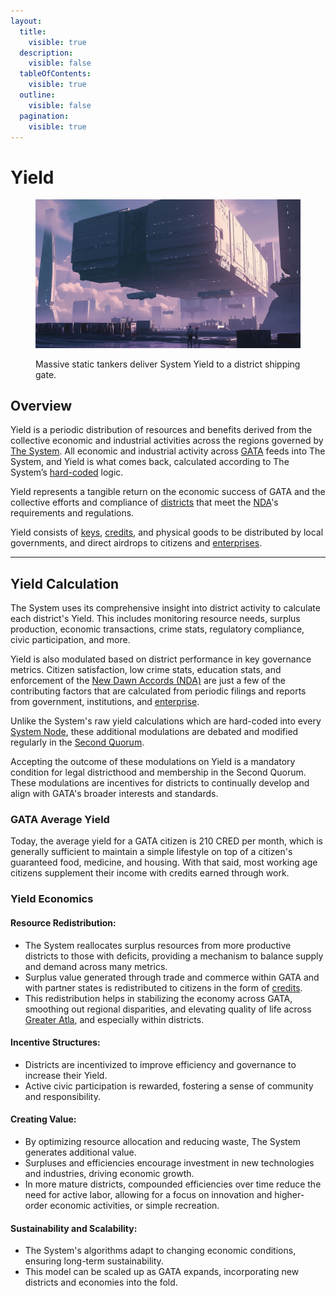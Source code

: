 ```yaml
---
layout:
  title:
    visible: true
  description:
    visible: false
  tableOfContents:
    visible: true
  outline:
    visible: false
  pagination:
    visible: true
---
```


# Yield

<figure><img src="../../../.gitbook/assets/yield.png" alt=""><figcaption><p>Massive static tankers deliver System Yield to a district shipping gate.</p></figcaption></figure>

## Overview

Yield is a periodic distribution of resources and benefits derived from the collective economic and industrial activities across the regions governed by [The System](the-system.md). All economic and industrial activity across [GATA](../) feeds into The System, and Yield is what comes back, calculated according to The System’s [hard-coded](../../science-and-tech/hard-code.md) logic.

Yield represents a tangible return on the economic success of GATA and the collective efforts and compliance of [districts](districts.md) that meet the [NDA](new-dawn-accords.md)'s requirements and regulations.

Yield consists of [keys](keys.md), [credits](money.md#credits-currency), and physical goods to be distributed by local governments, and direct airdrops to citizens and [enterprises](../enterprise/).

***

## **Yield Calculation**

The System uses its comprehensive insight into district activity to calculate each district's Yield. This includes monitoring resource needs, surplus production, economic transactions, crime stats, regulatory compliance, civic participation, and more.

Yield is also modulated based on district performance in key governance metrics. Citizen satisfaction, low crime stats, education stats, and enforcement of the [New Dawn Accords (NDA)](new-dawn-accords.md) are just a few of the contributing factors that are calculated from periodic filings and reports from government, institutions, and [enterprise](../enterprise/).

Unlike the System's raw yield calculations which are hard-coded into every [System Node](the-system.md#system-nodes), these additional modulations are debated and modified regularly in the [Second Quorum](governance.md#the-second-quorum).

Accepting the outcome of these modulations on Yield is a mandatory condition for legal districthood and membership in the Second Quorum. These modulations are incentives for districts to continually develop and align with GATA's broader interests and standards.

### GATA Average Yield

Today, the average yield for a GATA citizen is 210 CRED per month, which is generally sufficient to maintain a simple lifestyle on top of a citizen's guaranteed food, medicine, and housing. With that said, most working age citizens supplement their income with credits earned through work.

### **Yield Economics**

#### **Resource Redistribution:**

* The System reallocates surplus resources from more productive districts to those with deficits, providing a mechanism to balance supply and demand across many metrics.
* Surplus value generated through trade and commerce within GATA and with partner states is redistributed to citizens in the form of [credits](money.md#credits-currency).
* This redistribution helps in stabilizing the economy across GATA, smoothing out regional disparities, and elevating quality of life across [Greater Atla](greater-atla.md), and especially within districts.

#### **Incentive Structures:**

* Districts are incentivized to improve efficiency and governance to increase their Yield.
* Active civic participation is rewarded, fostering a sense of community and responsibility.

#### **Creating Value:**

* By optimizing resource allocation and reducing waste, The System generates additional value.
* Surpluses and efficiencies encourage investment in new technologies and industries, driving economic growth.
* In more mature districts, compounded efficiencies over time reduce the need for active labor, allowing for a focus on innovation and higher-order economic activities, or simple recreation.

#### **Sustainability and Scalability:**

* The System's algorithms adapt to changing economic conditions, ensuring long-term sustainability.
* This model can be scaled up as GATA expands, incorporating new districts and economies into the fold.
